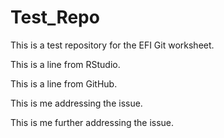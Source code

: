 # Test_Repo
This is a test repository for the EFI Git worksheet. 

This is a line from RStudio.

This is a line from GitHub.

This is me addressing the issue.

This is me further addressing the issue. 
